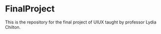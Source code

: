 # FinalProject
This is the repository for the final project of UIUX taught by professor Lydia Chilton.
